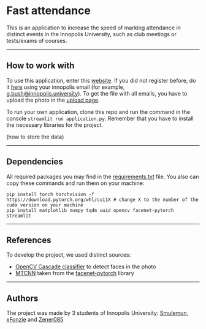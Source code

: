 # Fast attendance #
This is an application to increase the speed of marking attendance in distinct events in the Innopolis University,
such as club meetings or tests/exams of courses.

---

## How to work with ##
To use this application, enter this [website](https://fastattendance.streamlit.app/).
If you did not register before, do it [here](https://fastattendance.streamlit.app/register_new_user_page) using your innopolis email (for example, g.bush@innopolis.university).
To get the file with all emails, you have to upload the photo in the [upload page](https://fastattendance.streamlit.app/scan_photo_page).

To run your own application, clone this repo and run the command in the console `streamlit run application.py`.
Remember that you have to install the necessary libraries for the project.

(how to store the data)

---

## Dependencies ##
All required packages you may find in the [requirements.txt]() file.
You also can copy these commands and run them on your machine:
```shell
pip install torch torchvision -f https://download.pytorch.org/whl/cu11X # change X to the number of the cuda version on your machine
pip install matplotlib numpy tqdm uuid opencv facenet-pytorch streamlit
```

---

## References ##

To develop the project, we used distinct sources:
- [OpenCV Cascade classifier](https://docs.opencv.org/4.x/db/d28/tutorial_cascade_classifier.html) to detect faces in the photo
- [MTCNN](https://kpzhang93.github.io/MTCNN_face_detection_alignment/paper/spl.pdf) taken from the [facenet-pytorch](https://github.com/timesler/facenet-pytorch) library

---

## Authors ##
The project was made by 3 students of Innopolis University:
[Smulemun](https://github.com/Smulemun), [xFonzie](https://github.com/xFonzie) and [Zener085](https://github.com/Zener085)
